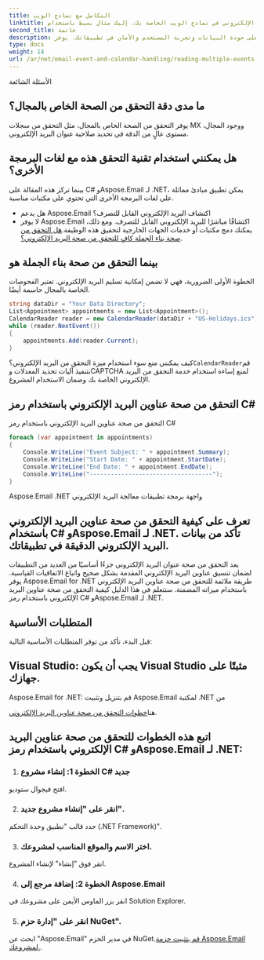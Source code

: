 ```yaml
---
title: التكامل مع نماذج الويب
linktitle: لتعزيز تجربة المستخدم، قم بدمج التحقق من البريد الإلكتروني في نماذج الويب الخاصة بك. إليك مثال بسيط باستخدام ASP.NET:
second_title: خاتمة
description: يعد تنفيذ تقنيات فعالة للتحقق من صحة البريد الإلكتروني أمرًا ضروريًا للحفاظ على جودة البيانات وتجربة المستخدم والأمان في تطبيقاتك. يوفر Aspose.Email for .NET أدوات قوية لتبسيط عملية التحقق من الصحة وضمان عناوين البريد الإلكتروني الدقيقة.
type: docs
weight: 14
url: /ar/net/email-event-and-calendar-handling/reading-multiple-events-from-ics-files-with-csharp/
---
```


الأسئلة الشائعة

## ما مدى دقة التحقق من الصحة الخاص بالمجال؟
يوفر التحقق من الصحة الخاص بالمجال، مثل التحقق من سجلات MX ووجود المجال، مستوى عالٍ من الدقة في تحديد صلاحية عنوان البريد الإلكتروني.

## هل يمكنني استخدام تقنية التحقق هذه مع لغات البرمجة الأخرى؟
بينما تركز هذه المقالة على C# وAspose.Email لـ .NET، يمكن تطبيق مبادئ مماثلة على لغات البرمجة الأخرى التي تحتوي على مكتبات مناسبة.
- هل يدعم Aspose.Email اكتشاف البريد الإلكتروني القابل للتصرف؟
- لا يوفر Aspose.Email اكتشافًا مباشرًا للبريد الإلكتروني القابل للتصرف. ومع ذلك، يمكنك دمج مكتبات أو خدمات الجهات الخارجية لتحقيق هذه الوظيفة.[هل التحقق من صحة بناء الجملة كافٍ للتحقق من صحة البريد الإلكتروني؟](https://releases.aspose.com/email/net/).

## بينما التحقق من صحة بناء الجملة هو
الخطوة الأولى الضرورية، فهي لا تضمن إمكانية تسليم البريد الإلكتروني. تعتبر الفحوصات الخاصة بالمجال حاسمة أيضًا.

```csharp
string dataDir = "Your Data Directory";
List<Appointment> appointments = new List<Appointment>();
CalendarReader reader = new CalendarReader(dataDir + "US-Holidays.ics");
while (reader.NextEvent())
{
    appointments.Add(reader.Current);
}
```

كيف يمكنني منع سوء استخدام ميزة التحقق من البريد الإلكتروني؟`CalendarReader`قم بتنفيذ آليات تحديد المعدلات وCAPTCHA لمنع إساءة استخدام خدمة التحقق من البريد الإلكتروني الخاصة بك وضمان الاستخدام المشروع.

##  التحقق من صحة عناوين البريد الإلكتروني باستخدام رمز C#
 التحقق من صحة عناوين البريد الإلكتروني باستخدام رمز C#

```csharp
foreach (var appointment in appointments)
{
    Console.WriteLine("Event Subject: " + appointment.Summary);
    Console.WriteLine("Start Date: " + appointment.StartDate);
    Console.WriteLine("End Date: " + appointment.EndDate);
    Console.WriteLine("-----------------------------------");
}
```
 Aspose.Email .NET واجهة برمجة تطبيقات معالجة البريد الإلكتروني

##  تعرف على كيفية التحقق من صحة عناوين البريد الإلكتروني باستخدام C# وAspose.Email لـ .NET. تأكد من بيانات البريد الإلكتروني الدقيقة في تطبيقاتك.
يعد التحقق من صحة عنوان البريد الإلكتروني جزءًا أساسيًا من العديد من التطبيقات لضمان تنسيق عناوين البريد الإلكتروني المقدمة بشكل صحيح واتباع الاتفاقيات القياسية. يوفر Aspose.Email for .NET طريقة ملائمة للتحقق من صحة عناوين البريد الإلكتروني باستخدام ميزاته المضمنة. ستتعلم في هذا الدليل كيفية التحقق من صحة عناوين البريد الإلكتروني باستخدام رمز C# وAspose.Email لـ .NET.

## المتطلبات الأساسية
قبل البدء، تأكد من توفر المتطلبات الأساسية التالية:

## Visual Studio: يجب أن يكون Visual Studio مثبتًا على جهازك.
 Aspose.Email for .NET: قم بتنزيل وتثبيت Aspose.Email لمكتبة .NET من

هنا[خطوات التحقق من صحة عناوين البريد الإلكتروني](https://reference.aspose.com/email/net/).

## اتبع هذه الخطوات للتحقق من صحة عناوين البريد الإلكتروني باستخدام رمز C# وAspose.Email لـ .NET:
1. ### الخطوة 1: إنشاء مشروع C# جديد
افتح فيجوال ستوديو.

2. ### انقر على "إنشاء مشروع جديد".
حدد قالب "تطبيق وحدة التحكم (.NET Framework)".

3. ### اختر الاسم والموقع المناسب لمشروعك.
انقر فوق "إنشاء" لإنشاء المشروع.

4. ### الخطوة 2: إضافة مرجع إلى Aspose.Email
انقر بزر الماوس الأيمن على مشروعك في Solution Explorer.

5. ### انقر على "إدارة حزم NuGet".
ابحث عن "Aspose.Email" في مدير الحزم NuGet.[قم بتثبيت حزمة Aspose.Email لمشروعك.](https://reference.aspose.com/email/net/).